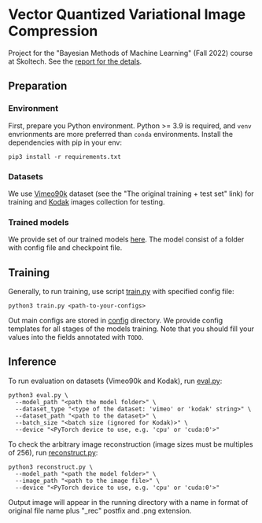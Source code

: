 # Vector Quantized Variational Image Compression

Project for the "Bayesian Methods of Machine Learning" (Fall 2022) course at Skoltech. See the [report for the detals](./BMML_Project_Report.pdf).


## Preparation

### Environment
First, prepare you Python environment. Python >= 3.9 is required, and `venv` envrionments are more preferred than `conda` environments. Install the dependencies with pip in your env:
```shell
pip3 install -r requirements.txt
```

### Datasets
We use [Vimeo90k](http://toflow.csail.mit.edu/) dataset (see the "The original training + test set" link) for training and [Kodak](http://r0k.us/graphics/kodak/) images collection for testing.

### Trained models
We provide set of our trained models [here](https://disk.yandex.ru/d/Z-W3TuFsGjMlwg). The model consist of a folder with config file and checkpoint file.

## Training

Generally, to run training, use script [train.py](./train.py) with specified config file:
```shell
python3 train.py <path-to-your-configs>
```

Out main configs are stored in [config](./config/) directory. We provide config templates for all stages of the models training. Note that you should fill your values into the fields annotated with `TODO`.


## Inference

To run evaluation on datasets (Vimeo90k and Kodak), run [eval.py](./eval.py):
```shell
python3 eval.py \
  --model_path "<path the model folder>" \
  --dataset_type "<type of the dataset: 'vimeo' or 'kodak' string>" \
  --dataset_path "<path to the dataset>" \
  --batch_size "<batch size (ignored for Kodak)>" \
  --device "<PyTorch device to use, e.g. 'cpu' or 'cuda:0'>"
```

To check the arbitrary image reconstruction (image sizes must be multiples of 256), run [reconstruct.py](./reconstruct.py):
```shell
python3 reconstruct.py \
  --model_path "<path the model folder>" \
  --image_path "<path to the image file>" \
  --device "<PyTorch device to use, e.g. 'cpu' or 'cuda:0'>"
```
Output image will appear in the running directory with a name in format of original file name plus "_rec" postfix and .png extension.

